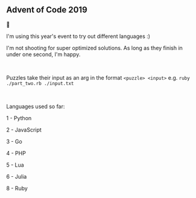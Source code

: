 ## Advent of Code 2019

🎅

I'm using this year's event to try out different languages :)

I'm not shooting for super optimized solutions. As long as they finish in under one second, I'm happy.

<br>

Puzzles take their input as an arg in the format `<puzzle> <input>` e.g. `ruby ./part_two.rb ./input.txt`

<br>

Languages used so far:

1 - Python

2 - JavaScript

3 - Go

4 - PHP

5 - Lua

6 - Julia

8 - Ruby


